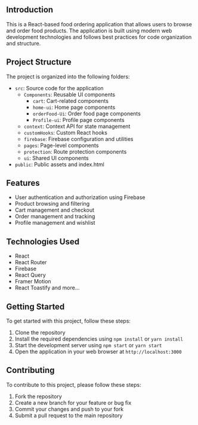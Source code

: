 ## **Introduction**

This is a React-based food ordering application that allows users to browse and order food products. The application is built using modern web development technologies and follows best practices for code organization and structure.

## **Project Structure**

The project is organized into the following folders:

- `src`: Source code for the application
  - `Components`: Reusable UI components
    - `cart`: Cart-related components
    - `home-ui`: Home page components
    - `orderFood-Ui`: Order food page components
    - `Profile-ui`: Profile page components
  - `context`: Context API for state management
  - `customHooks`: Custom React hooks
  - `firebase`: Firebase configuration and utilities
  - `pages`: Page-level components
  - `protection`: Route protection components
  - `ui`: Shared UI components
- `public`: Public assets and index.html

## **Features**

- User authentication and authorization using Firebase
- Product browsing and filtering
- Cart management and checkout
- Order management and tracking
- Profile management and wishlist

## **Technologies Used**

- React
- React Router
- Firebase
- React Query
- Framer Motion
- React Toastify
  and more...

## **Getting Started**

To get started with this project, follow these steps:

1. Clone the repository
2. Install the required dependencies using `npm install` or `yarn install`
3. Start the development server using `npm start` or `yarn start`
4. Open the application in your web browser at `http://localhost:3000`

## **Contributing**

To contribute to this project, please follow these steps:

1. Fork the repository
2. Create a new branch for your feature or bug fix
3. Commit your changes and push to your fork
4. Submit a pull request to the main repository
